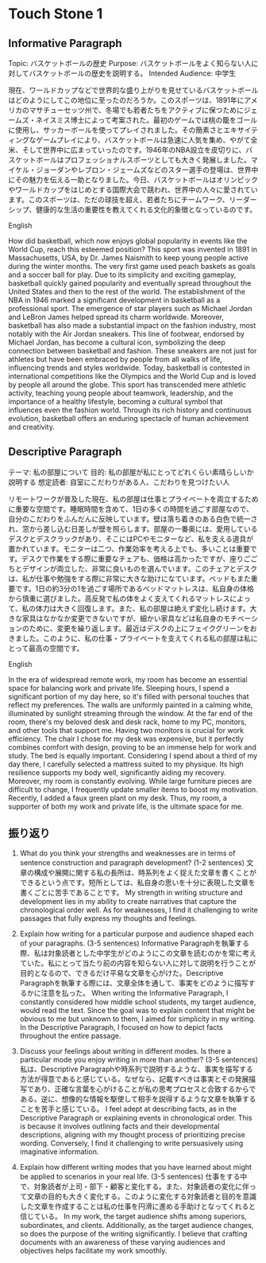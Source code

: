 # Touch Stone 1

## Informative Paragraph

Topic: バスケットボールの歴史
Purpose: バスケットボールをよく知らない人に対してバスケットボールの歴史を説明する。
Intended Audience: 中学生

現在、ワールドカップなどで世界的な盛り上がりを見せているバスケットボールはどのようにしてこの地位に至ったのだろうか。このスポーツは、1891年にアメリカのマサチューセッツ州で、冬場でも若者たちをアクティブに保つためにジェームズ・ネイスミス博士によって考案された。最初のゲームでは桃の籠をゴールに使用し、サッカーボールを使ってプレイされました。その簡素さとエキサイティングなゲームプレイにより、バスケットボールは急速に人気を集め、やがて全米、そして世界中に広まっていったのです。1946年のNBA設立を皮切りに、バスケットボールはプロフェッショナルスポーツとしても大きく発展しました。マイケル・ジョーダンやレブロン・ジェームズなどのスター選手の登場は、世界中にその魅力を伝える一助となりました。今日、バスケットボールはオリンピックやワールドカップをはじめとする国際大会で競われ、世界中の人々に愛されています。このスポーツは、ただの球技を超え、若者たちにチームワーク、リーダーシップ、健康的な生活の重要性を教えてくれる文化的象徴となっているのです。

English

How did basketball, which now enjoys global popularity in events like the World Cup, reach this esteemed position? This sport was invented in 1891 in Massachusetts, USA, by Dr. James Naismith to keep young people active during the winter months. The very first game used peach baskets as goals and a soccer ball for play. Due to its simplicity and exciting gameplay, basketball quickly gained popularity and eventually spread throughout the United States and then to the rest of the world. The establishment of the NBA in 1946 marked a significant development in basketball as a professional sport. The emergence of star players such as Michael Jordan and LeBron James helped spread its charm worldwide. Moreover, basketball has also made a substantial impact on the fashion industry, most notably with the Air Jordan sneakers. This line of footwear, endorsed by Michael Jordan, has become a cultural icon, symbolizing the deep connection between basketball and fashion. These sneakers are not just for athletes but have been embraced by people from all walks of life, influencing trends and styles worldwide. Today, basketball is contested in international competitions like the Olympics and the World Cup and is loved by people all around the globe. This sport has transcended mere athletic activity, teaching young people about teamwork, leadership, and the importance of a healthy lifestyle, becoming a cultural symbol that influences even the fashion world. Through its rich history and continuous evolution, basketball offers an enduring spectacle of human achievement and creativity.

## Descriptive Paragraph

テーマ: 私の部屋について
目的: 私の部屋が私にとってどれくらい素晴らしいか説明する
想定読者: 自室にこだわりがある人、こだわりを見つけたい人

リモートワークが普及した現在、私の部屋は仕事とプライベートを両立するために重要な空間です。睡眠時間を含めて、1日の多くの時間を過ごす部屋なので、自分のこだわりをふんだんに反映しています。壁は落ち着きのある白色で統一され、窓から差し込む日差しが壁を照らします。部屋の一番奥には、愛用しているデスクとデスクラックがあり、そこにはPCやモニターなど、私を支える道具が置かれています。モニターは二つ、作業効率を考える上でも、多いことは重要です。デスクで作業をする際に重要なチェアも、価格は高かったですが、座りごごちとデザインが両立した、非常に良いものを選んでいます。このチェアとデスクは、私が仕事や勉強をする際に非常に大きな助けになています。ベッドもまた重要です。1日の約3分の1を過ごす場所であるベッドマットレスは、私自身の体格から慎重に選びました。高反発で私の体をよく支えてくれるマットレスによって、私の体力は大きく回復します。また、私の部屋は絶えず変化し続けます。大きな家具はなかなか変更できないですが、細かい家具などは私自身のモチベーションのために、変更を繰り返します。最近はデスクの上にフェイクグリーンをおきました。このように、私の仕事・プライベートを支えてくれる私の部屋は私にとって最高の空間です。

English

In the era of widespread remote work, my room has become an essential space for balancing work and private life. Sleeping hours, I spend a significant portion of my day here, so it's filled with personal touches that reflect my preferences. The walls are uniformly painted in a calming white, illuminated by sunlight streaming through the window. At the far end of the room, there's my beloved desk and desk rack, home to my PC, monitors, and other tools that support me. Having two monitors is crucial for work efficiency. The chair I chose for my desk was expensive, but it perfectly combines comfort with design, proving to be an immense help for work and study. The bed is equally important. Considering I spend about a third of my day there, I carefully selected a mattress suited to my physique. Its high resilience supports my body well, significantly aiding my recovery. Moreover, my room is constantly evolving. While large furniture pieces are difficult to change, I frequently update smaller items to boost my motivation. Recently, I added a faux green plant on my desk. Thus, my room, a supporter of both my work and private life, is the ultimate space for me.

## 振り返り

1. What do you think your strengths and weaknesses are in terms of sentence construction and paragraph development? (1-2 sentences)
文章の構成や展開に関する私の長所は、時系列をよく捉えた文章を書くことができるという点です。短所としては、私自身の思いを十分に表現した文章を書くごとに苦手であることです。
My strength in writing structure and development lies in my ability to create narratives that capture the chronological order well. As for weaknesses, I find it challenging to write passages that fully express my thoughts and feelings.

2. Explain how writing for a particular purpose and audience shaped each of your paragraphs. (3-5 sentences)
Informative Paragraphを執筆する際、私は対象読者とした中学生がどのようにこの文章を読むのかを常に考えていた。私にとって当たり前の内容を知らない人に対して説明を行うことが目的となるので、できるだけ平易な文章を心がけた。Descriptive Paragraphを執筆する際には、文章全体を通して、事実をどのように描写するかに注意を払った。
When writing the Informative Paragraph, I constantly considered how middle school students, my target audience, would read the text. Since the goal was to explain content that might be obvious to me but unknown to them, I aimed for simplicity in my writing. In the Descriptive Paragraph, I focused on how to depict facts throughout the entire passage.

3. Discuss your feelings about writing in different modes. Is there a particular mode you enjoy writing in more than another? (3-5 sentences)
私は、Descriptive Paragraphや時系列で説明するような、事実を描写する方法が得意であると感じている。なぜなら、記載すべきは事実とその発展描写であり、正確な言葉を心がけることが私の思考プロセスと合致するからである。逆に、想像的な情報を駆使して相手を説得するような文章を執筆することを苦手と感じている。
I feel adept at describing facts, as in the Descriptive Paragraph or explaining events in chronological order. This is because it involves outlining facts and their developmental descriptions, aligning with my thought process of prioritizing precise wording. Conversely, I find it challenging to write persuasively using imaginative information.

4. Explain how different writing modes that you have learned about might be applied to scenarios in your real life. (3-5 sentences)
仕事をする中で、対象読者が上司・部下・顧客と変化する。また、対象読者の変化に伴って文章の目的も大きく変化する。このように変化する対象読者と目的を意識した文章を作成することは私の仕事を円滑に進める手助けとなってくれると信じている。
In my work, the target audience shifts among superiors, subordinates, and clients. Additionally, as the target audience changes, so does the purpose of the writing significantly. I believe that crafting documents with an awareness of these varying audiences and objectives helps facilitate my work smoothly.
